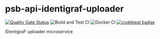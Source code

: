 # psb-api-identigraf-uploader

[![Quality Gate Status](https://sonarcloud.io/api/project_badges/measure?project=myrotvorets_psb-api-identigraf-uploader&metric=alert_status)](https://sonarcloud.io/dashboard?id=myrotvorets_psb-api-identigraf-uploader)
![Build and Test CI](https://github.com/myrotvorets/psb-api-identigraf-uploader/workflows/Build%20and%20Test%20CI/badge.svg)
![Docker CI](https://github.com/myrotvorets/psb-api-identigraf-uploader/workflows/Docker%20CI/badge.svg)
[![codebeat badge](https://codebeat.co/badges/c6eee0b6-2678-4ba4-84f5-a99f6c9336b9)](https://codebeat.co/projects/github-com-myrotvorets-psb-api-identigraf-uploader-master)

IDentigraF uploader microservice
